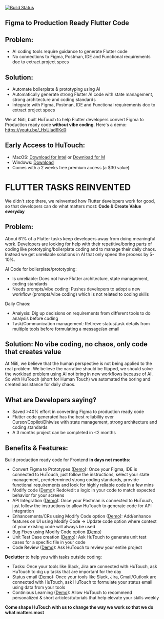 [![Build Status](https://img.shields.io/badge/build-passing-brightgreen)](https://github.com/user/repo/actions)


## Figma to Production Ready Flutter Code 

## Problem:
- AI coding tools require guidance to generate Flutter code
- No connections to Figma, Postman, IDE and Functional requirements doc to extract project specs

## Solution: 
- Automate boilerplate & prototyping using AI
- Automatically generate strong Flutter AI code with state management, strong architecture and coding standards
- Integrate with Figma, Postman, IDE and Functional requirements doc to extract project specs

We at Niiti, built HuTouch to help Flutter developers convert Figma to Production ready code **without vibe coding**.
Here's a demo: https://youtu.be/_HxUlad6Kd0

## Early Access to HuTouch: 
- MacOS: [Download for Intel](https://drive.google.com/file/d/19HqdIAvYi8AOXUrHBgH8SxZT6dYMwf2I/view?usp=sharing) or [Download for M](https://drive.google.com/file/d/15xJISggO-cUeID3PaZ_syta4d9m3C5IB/view?usp=sharing )
- Windows: [Download](https://drive.google.com/file/d/1qPv1ZaSzdN6QVYgMdMhX3vDi3X2GFKjh/view?usp=drive_link)
- Comes with a 2 weeks free premium access (a $30 value)  

# FLUTTER TASKS REINVENTED
We didn't stop there, we reinvented how Flutter developers work for good, so that developers can do what matters most: **Code & Create Value everyday**

## Problem:
About 61% of a Flutter tasks keep developers away from doing meaningful work. Developers are looking for help with their repetitive/boring parts of coding like prototyping/boilerplate coding and to manage their daily chaos. Instead we get unreliable solutions in AI that only speed the process by 5-10%.  

AI Code for boilerplate/prototyping:
- Is unreliable: Does not have Flutter architecture, state management, coding standards
- Needs prompts/vibe coding: Pushes developers to adopt a new workflow (prompts/vibe coding) which is not related to coding skills

Daily Chaos:
- Analysis: Dig up decisions on requirements from different tools to do analysis before coding
- Task/Communication management: Retireve status/task details from multiple tools before formulating a message/an email
  
## Solution: No vibe  coding, no chaos, only code that creates value

At Niiti, we believe that the human perspective is not being applied to the real problem. We believe the narrative should be flipped, we should solve the workload problem using AI not bring in new workflows because of AI. So with HuTouch (short for Human Touch) we automated the boring and created assistance for daily chaos.  

## What are Developers saying?
- Saved >40% effort in converting Figma to production ready code
- Flutter code generated has the best reliability over Cursor/Copilot/Dhiwise with state management, strong architecture and coding standards
- A 3 months project can be completed in <2 months 

## Benefits & Features:

Build production ready code for Frontend **in days not months**:
- Convert Figma to Prototypes ([Demo](https://youtu.be/_HxUlad6Kd0)): Once your Figma, IDE is connected to HuTouch, just follow the instructions, select your state management, predetermined strong coding standards, provide functional requirements and look for highly reliable code in a few mins
- Modify code ([Demo](https://youtu.be/StyTP0loQ-k)): Redo/edit a logic in your code to match expected behavior for your screens
- API Integration ([Demo](https://youtu.be/7Yl2go3JCZA)): Once your Postman is connected to HuTouch, just follow the instructions to allow HuTouch to generate code for API integration
- Enhancements/CRs using Modify Code option ([Demo](https://youtu.be/4OtfoU7agJo)): Add/enhance features on UI using Modify Code -> Update code option where context of your existing code will always be used
- Bug Fixes using Modify Code option ([Demo](https://youtu.be/sVhtIbnsKlI))
- Unit Test Case creation ([Demo](https://youtu.be/ytRw8CUNZsA)): Ask HuTouch to generate unit test cases for a specific file in your code
- Code Review ([Demo](https://youtu.be/ZweNqzPa66E)): Ask HuTouch to review your entire project 

**Declutter** to help you with tasks outside coding:
- Tasks: Once your tools like Slack, Jira are connected with HuTouch, ask HuTouch to dig up tasks that are important for the day
- Status email ([Demo](https://youtu.be/37Pa_f8L2CE)): Once your tools like Slack, Jira, Gmail/Outlook are connected with HuTouch, ask HuTouch to formulate your status email using data from your tools
- Continious Learning ([Demo](https://youtu.be/uhW3k444gB0)): Allow HuTouch to recommend personalized & short articles/tutorials that help elevate your skills weekly

**Come shape HuTouch with us to change the way we work so that we do what matters most**
